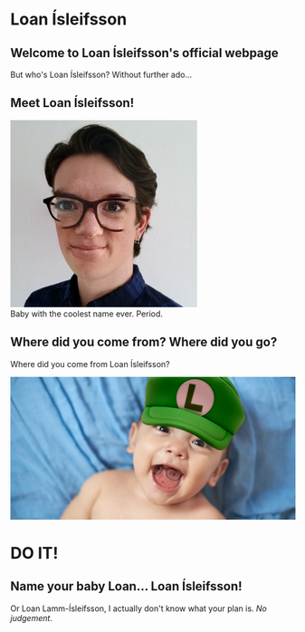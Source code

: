 # Loan Ísleifsson

## Welcome to Loan Ísleifsson's official webpage

But who's Loan Ísleifsson? Without further ado...

## Meet Loan Ísleifsson!

![morph](photo5974242304522826655.png)  
Baby with the coolest name ever. Period.

## Where did you come from? Where did you go?

Where did you come from Loan Ísleifsson?

![morph](Untitled-2.png)  

# DO IT!

## Name your baby Loan... Loan Ísleifsson!

Or Loan Lamm-Ísleifsson, I actually don't know what your plan is. *No judgement*. 
